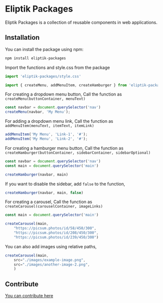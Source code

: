 # Eliptik Packages

Eliptik Packages is a collection of reusable components in web applications.

## Installation

You can install the package using npm:

```sh
npm install eliptik-packages
```

Import the functions and style.css from the package
```js
import 'eliptik-packages/style.css'

import { createMenu, addMenuItem, createHamburger } from 'eliptik-packages';
```

For creating a dropdown menu button, 
Call the function as `createMenu(buttonContainer, menuText)`
```js 
const navbar = document.querySelector('nav')
createMenu(navbar, 'My Menu'); 
```

For adding a dropdown menu link,
Call the function as `addMenuItem(menuText, itemText, itemLink)`
```js 
addMenuItem('My Menu', 'Link-1', '#');
addMenuItem('My Menu', 'Link-2', '#');
```

For creating a hamburger menu button, 
Call the function as `createHamburger(buttonContainer, sidebarContainer, sidebarOptional)`
```js 
const navbar = document.querySelector('nav')
const main = document.querySelector('main')

createHamburger(navbar, main)
```
If you want to disable the sidebar, add ```false``` to the function,
```js 
createHamburger(navbar, main, false)
```

For creating a carousel, 
Call the function as `createCarousel(carouselContainer, imageLinks)`
```js 
const main = document.querySelector('main')

createCarousel(main, 
    "https://picsum.photos/id/58/450/300",
    "https://picsum.photos/id/208/450/300",
    "https://picsum.photos/id/239/450/300")
```
You can also add images using relative paths,
```js 
createCarousel(main, 
    src="./images/example-image.png",
    src="./images/another-image-2.png",
    )
```
## Contribute

[You can contribute here](https://github.com/eliptik1/eliptik-packages)